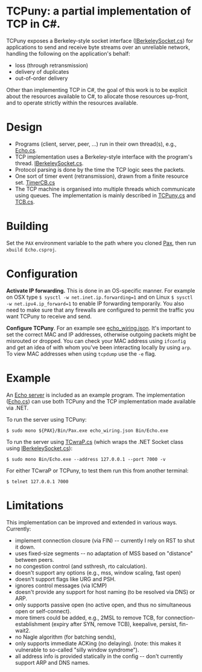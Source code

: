 # TCPuny: a partial implementation of TCP in C#.

TCPuny exposes a Berkeley-style socket interface
([IBerkeleySocket.cs](IBerkeleySocket.cs)) for applications to send and receive
byte streams over an unreliable network, handling the following on the
application's behalf:
* loss (through retransmission)
* delivery of duplicates
* out-of-order delivery

Other than implementing TCP in C#, the goal of this work is to be explicit
about the resources available to C#, to allocate those resources up-front, and
to operate strictly within the resources available.


# Design
* Programs (client, server, peer, ...) run in their own thread(s), e.g., [Echo.cs](Echo.cs).
* TCP implementation uses a Berkeley-style interface with the program's thread. [IBerkeleySocket.cs](IBerkeleySocket.cs).
* Protocol parsing is done by the time the TCP logic sees the packets.
* One sort of timer event (retransmission), drawn from a finite resource set. [TimerCB.cs](TimerCB.cs)
* The TCP machine is organised into multiple threads which communicate using queues. The implementation is mainly described in [TCPuny.cs](TCPuny.cs) and [TCB.cs](TCB.cs).


# Building
Set the `PAX` environment variable to the path where you cloned
[Pax](https://github.com/niksu/pax), then run `xbuild Echo.csproj`.


# Configuration
**Activate IP forwarding.** This is done in an OS-specific manner.
For example on OSX type `$ sysctl -w net.inet.ip.forwarding=1`
and on Linux `$ sysctl -w net.ipv4.ip_forward=1` to enable IP forwarding
temporarily.
You also need to make sure that any firewalls are configured to permit the
traffic you want TCPuny to receive and send.

**Configure TCPuny**. For an example see [echo_wiring.json](echo_wiring.json).
It's important to set the correct MAC and IP addresses, otherwise outgoing
packets might be misrouted or dropped. You can check your MAC address using
`ifconfig` and get an idea of with whom you've been interacting locally by using
`arp`. To view MAC addresses when using `tcpdump` use the `-e` flag.


# Example
An [Echo server](https://en.wikipedia.org/wiki/Echo_Protocol) is included as an
example program. The implementation ([Echo.cs](Echo.cs)) can use both TCPuny and
the TCP implementation made available via .NET.

To run the server using TCPuny:
```
$ sudo mono ${PAX}/Bin/Pax.exe echo_wiring.json Bin/Echo.exe
```

To run the server using [TCwraP.cs](TCwraP.cs) (which wraps the .NET Socket class
using [IBerkeleySocket.cs](IBerkeleySocket.cs)):
```
$ sudo mono Bin/Echo.exe --address 127.0.0.1 --port 7000 -v
```

For either TCwraP or TCPuny, to test them run this from another terminal:
```
$ telnet 127.0.0.1 7000
```


# Limitations
This implementation can be improved and extended in various ways. Currently:
* implement connection closure (via FIN) -- currently I rely on RST to shut it down.
* uses fixed-size segments -- no adaptation of MSS based on "distance" between peers.
* no congestion control (and ssthresh, rto calculation).
* doesn't support any options (e.g., mss, window scaling, fast open)
* doesn't support flags like URG and PSH.
* ignores control messages (via ICMP)
* doesn't provide any support for host naming (to be resolved via DNS) or ARP.
* only supports passive open (no active open, and thus no simultaneous open or self-connect).
* more timers could be added, e.g., 2MSL to remove TCB, for connection-establishment (expiry after SYN, remove TCB), keepalive, persist, fin-wait2.
* no Nagle algorithm (for batching sends),
* only supports immediate ACKing (no delaying). (note: this makes it vulnerable to so-called "silly window syndrome").
* all address info is provided statically in the config -- don't currently support ARP and DNS names.
